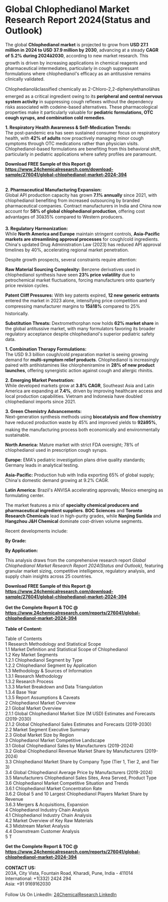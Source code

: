 <h1>Global Chlophedianol Market Research Report 2024(Status and Outlook)</h1><p>The global <strong>Chlophedianol market</strong> is projected to grow from <strong>USD 27.1 million in 2024 to USD 37.9 million by 2030</strong>, advancing at a steady <strong>CAGR of 5.2% during 2024â2030</strong>, according to new market research. This growth is driven by increasing applications in chemical reagents and pharmaceutical intermediates, particularly in cough suppressant formulations where chlophedianol's efficacy as an antitussive remains clinically validated.</p><p>Chlophedianolâclassified chemically as 2-Chloro-2,2-diphenylethanolâhas emerged as a critical ingredient owing to its <strong>peripheral and central nervous system activity</strong> in suppressing cough reflexes without the dependency risks associated with codeine-based alternatives. These pharmacological properties make it particularly valuable for <strong>pediatric formulations, OTC cough syrups, and combination cold remedies</strong>.</p><p><strong>1. Respiratory Health Awareness &amp; Self-Medication Trends:</strong><br>
The post-pandemic era has seen sustained consumer focus on respiratory health, with <strong>42% of adults</strong> now proactively managing minor cough symptoms through OTC medications rather than physician visits. Chlophedianol-based formulations are benefiting from this behavioral shift, particularly in pediatric applications where safety profiles are paramount.</p><div><b>Download FREE Sample of this Report @ 
            <a href="https://www.24chemicalresearch.com/download-sample/276041/global-chlophedianol-market-2024-394">
            https://www.24chemicalresearch.com/download-sample/276041/global-chlophedianol-market-2024-394</a></b></div><br><p><strong>2. Pharmaceutical Manufacturing Expansion:</strong><br>
Global API production capacity has grown <strong>7.1% annually</strong> since 2021, with chlophedianol benefiting from increased outsourcing by branded pharmaceutical companies. Contract manufacturers in India and China now account for <strong>58% of global chlophedianol production</strong>, offering cost advantages of 30â35% compared to Western producers.</p><p><strong>3. Regulatory Harmonization:</strong><br>
While <strong>North America and Europe</strong> maintain stringent controls, <strong>Asia-Pacific markets are streamlining approval processes</strong> for cough/cold ingredients. China's updated Drug Administration Law (2023) has reduced API approval timelines by 40%, accelerating regional market penetration.</p><p>Despite growth prospects, several constraints require attention:</p><p><strong>Raw Material Sourcing Complexity:</strong> Benzene derivatives used in chlophedianol synthesis have seen <strong>23% price volatility</strong> due to petrochemical market fluctuations, forcing manufacturers onto quarterly price revision cycles.</p><p><strong>Patent Cliff Pressures:</strong> With key patents expired, <strong>12 new generic entrants</strong> entered the market in 2023 alone, intensifying price competition and compressing manufacturer margins to <strong>15â18%</strong> compared to 25% historically.</p><p><strong>Substitution Threats:</strong> Dextromethorphan now holds <strong>62% market share</strong> in the global antitussive market, with many formulators favoring its broader regulatory acceptance despite chlophedianol's superior pediatric safety data.</p><p><strong>1. Combination Therapy Formulations:</strong><br>
The USD 9.3 billion cough/cold preparation market is seeing growing demand for <strong>multi-symptom relief products</strong>. Chlophedianol is increasingly paired with antihistamines like chlorpheniramine in <strong>28% of new product launches</strong>, offering synergistic action against cough and allergic rhinitis.</p><p><strong>2. Emerging Market Penetration:</strong><br>
While developed markets grow at <strong>3.8% CAGR</strong>, Southeast Asia and Latin America are expanding at <strong>7.4%</strong>, driven by improving healthcare access and local production capabilities. Vietnam and Indonesia have doubled chlophedianol imports since 2021.</p><p><strong>3. Green Chemistry Advancements:</strong><br>
Next-generation synthesis methods using <strong>biocatalysis and flow chemistry</strong> have reduced production waste by 45% and improved yields to <strong>92â95%</strong>, making the manufacturing process both economically and environmentally sustainable.</p><p><strong>North America:</strong> Mature market with strict FDA oversight; 78% of chlophedianol used in prescription cough syrups.</p><p><strong>Europe:</strong> EMA's pediatric investigation plans drive quality standards; Germany leads in analytical testing.</p><p><strong>Asia-Pacific:</strong> Production hub with India exporting 65% of global supply; China's domestic demand growing at 9.2% CAGR.</p><p><strong>Latin America:</strong> Brazil's ANVISA accelerating approvals; Mexico emerging as formulating center.</p><p>The market features a mix of <strong>specialty chemical producers and pharmaceutical ingredient suppliers</strong>. <strong>BOC Sciences</strong> and <strong>Toronto Research Chemicals</strong> lead in high-purity grades, while <strong>Nanjing Sunlida</strong> and <strong>Hangzhou J&amp;H Chemical</strong> dominate cost-driven volume segments.</p><p>Recent developments include:</p><p><strong>By Grade:</strong></p><p><strong>By Application:</strong></p><p>This analysis draws from the comprehensive research report <em>Global Chlophedianol Market Research Report 2024(Status and Outlook)</em>, featuring granular market sizing, competitive intelligence, regulatory analysis, and supply chain insights across 25 countries.</p><div><b>Download FREE Sample of this Report @ 
            <a href="https://www.24chemicalresearch.com/download-sample/276041/global-chlophedianol-market-2024-394">
            https://www.24chemicalresearch.com/download-sample/276041/global-chlophedianol-market-2024-394</a></b></div><br><div><b>Get the Complete Report & TOC @ 
            <a href="https://www.24chemicalresearch.com/reports/276041/global-chlophedianol-market-2024-394">
            https://www.24chemicalresearch.com/reports/276041/global-chlophedianol-market-2024-394</a></b></div><br>
            <b>Table of Content:</b><p>Table of Contents<br />
1 Research Methodology and Statistical Scope<br />
1.1 Market Definition and Statistical Scope of Chlophedianol<br />
1.2 Key Market Segments<br />
1.2.1 Chlophedianol Segment by Type<br />
1.2.2 Chlophedianol Segment by Application<br />
1.3 Methodology & Sources of Information<br />
1.3.1 Research Methodology<br />
1.3.2 Research Process<br />
1.3.3 Market Breakdown and Data Triangulation<br />
1.3.4 Base Year<br />
1.3.5 Report Assumptions & Caveats<br />
2 Chlophedianol Market Overview<br />
2.1 Global Market Overview<br />
2.1.1 Global Chlophedianol Market Size (M USD) Estimates and Forecasts (2019-2030)<br />
2.1.2 Global Chlophedianol Sales Estimates and Forecasts (2019-2030)<br />
2.2 Market Segment Executive Summary<br />
2.3 Global Market Size by Region<br />
3 Chlophedianol Market Competitive Landscape<br />
3.1 Global Chlophedianol Sales by Manufacturers (2019-2024)<br />
3.2 Global Chlophedianol Revenue Market Share by Manufacturers (2019-2024)<br />
3.3 Chlophedianol Market Share by Company Type (Tier 1, Tier 2, and Tier 3)<br />
3.4 Global Chlophedianol Average Price by Manufacturers (2019-2024)<br />
3.5 Manufacturers Chlophedianol Sales Sites, Area Served, Product Type<br />
3.6 Chlophedianol Market Competitive Situation and Trends<br />
3.6.1 Chlophedianol Market Concentration Rate<br />
3.6.2 Global 5 and 10 Largest Chlophedianol Players Market Share by Revenue<br />
3.6.3 Mergers & Acquisitions, Expansion<br />
4 Chlophedianol Industry Chain Analysis<br />
4.1 Chlophedianol Industry Chain Analysis<br />
4.2 Market Overview of Key Raw Materials<br />
4.3 Midstream Market Analysis<br />
4.4 Downstream Customer Analysis<br />
5 T</p><div><b>Get the Complete Report & TOC @ 
            <a href="https://www.24chemicalresearch.com/reports/276041/global-chlophedianol-market-2024-394">
            https://www.24chemicalresearch.com/reports/276041/global-chlophedianol-market-2024-394</a></b></div><br><b>CONTACT US:</b><br>
            203A, City Vista, Fountain Road, Kharadi, Pune, India - 411014<br>
            International: +1(332) 2424 294<br>
            Asia: +91 9169162030 <br><br>
            Follow Us On LinkedIn: <a href="https://www.linkedin.com/company/24chemicalresearch/">24ChemicalResearch LinkedIn</a>